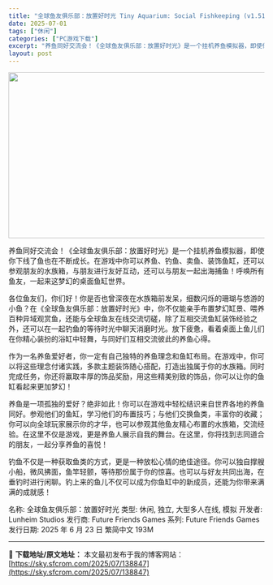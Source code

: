 ```yaml
---
title: "全球鱼友俱乐部：放置好时光 Tiny Aquarium: Social Fishkeeping (v1.51) CN"
date: 2025-07-01
tags: ["休闲"]
categories: ["PC游戏下载"]
excerpt: "养鱼同好交流会！《全球鱼友俱乐部：放置好时光》是一个挂机养鱼模拟器，即使你下线了鱼也在不断成长。在游戏中你可以养鱼、钓鱼、卖鱼、装饰鱼缸，还可以参观朋友的水族箱，与朋友进行友好互动，还可以与朋友一起出海捕鱼！呼唤所有鱼友，一起来这梦幻的桌面鱼缸世界。 各位鱼友们，你们好！你是否也曾深夜在水族箱前发呆&hellip;"
layout: post
---
```


<img class="aligncenter size-full wp-image-138848" src="https://sky.sfcrom.com/wp-content/uploads/2025/07/2025070103062260.webp" alt="" width="700" height="327" />

养鱼同好交流会！《全球鱼友俱乐部：放置好时光》是一个挂机养鱼模拟器，即使你下线了鱼也在不断成长。在游戏中你可以养鱼、钓鱼、卖鱼、装饰鱼缸，还可以参观朋友的水族箱，与朋友进行友好互动，还可以与朋友一起出海捕鱼！呼唤所有鱼友，一起来这梦幻的桌面鱼缸世界。

各位鱼友们，你们好！你是否也曾深夜在水族箱前发呆，细数闪烁的珊瑚与悠游的小鱼？在《全球鱼友俱乐部：放置好时光》中，你不仅能亲手布置梦幻缸景、喂养百种异域观赏鱼，还能与全球鱼友在线交流切磋，除了互相交流鱼缸装饰经验之外，还可以在一起钓鱼的等待时光中聊天消磨时光。放下疲惫，看着桌面上鱼儿们在你精心装扮的浴缸中轻舞，与同好们互相交流彼此的养鱼心得。

作为一名养鱼爱好者，你一定有自己独特的养鱼理念和鱼缸布局。在游戏中，你可以将这些理念付诸实践，多款主题装饰随心搭配，打造出独属于你的水族箱。同时完成任务，你还将赢取丰厚的饰品奖励，用这些精美别致的饰品，你可以让你的鱼缸看起来更加梦幻！

养鱼是一项孤独的爱好？绝非如此！你可以在游戏中轻松结识来自世界各地的养鱼同好。参观他们的鱼缸，学习他们的布置技巧；与他们交换鱼类，丰富你的收藏；你可以向全球玩家展示你的才华，也可以参观其他鱼友精心布置的水族箱，交流经验。在这里不仅是游戏，更是养鱼人展示自我的舞台。在这里，你将找到志同道合的朋友，一起分享养鱼的喜悦！

钓鱼不仅是一种获取鱼类的方式，更是一种放松心情的绝佳途径。你可以独自撑艘小船，微风拂面，鱼竿轻颤，等待那份属于你的惊喜。也可以与好友共同出海，在垂钓时进行闲聊。钓上来的鱼儿不仅可以成为你鱼缸中的新成员，还能为你带来满满的成就感！

名称: 全球鱼友俱乐部：放置好时光
类型: 休闲, 独立, 大型多人在线, 模拟
开发者: Lunheim Studios
发行商: Future Friends Games
系列: Future Friends Games
发行日期: 2025 年 6 月 23 日
繁简中文
193M

---
📖 **下载地址/原文地址：** 本文最初发布于我的博客网站：[https://sky.sfcrom.com/2025/07/138847](https://sky.sfcrom.com/2025/07/138847)
